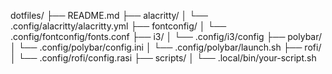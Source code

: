 dotfiles/
├── README.md
├── alacritty/
│   └── .config/alacritty/alacritty.yml
├── fontconfig/
│   └── .config/fontconfig/fonts.conf
├── i3/
│   └── .config/i3/config
├── polybar/
│   └── .config/polybar/config.ini
│   └── .config/polybar/launch.sh
├── rofi/
│   └── .config/rofi/config.rasi
├── scripts/
│   └── .local/bin/your-script.sh
